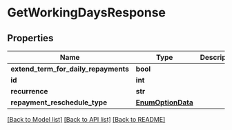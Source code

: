 # GetWorkingDaysResponse

## Properties
Name | Type | Description | Notes
------------ | ------------- | ------------- | -------------
**extend_term_for_daily_repayments** | **bool** |  | [optional] 
**id** | **int** |  | [optional] 
**recurrence** | **str** |  | [optional] 
**repayment_reschedule_type** | [**EnumOptionData**](EnumOptionData.md) |  | [optional] 

[[Back to Model list]](../README.md#documentation-for-models) [[Back to API list]](../README.md#documentation-for-api-endpoints) [[Back to README]](../README.md)

